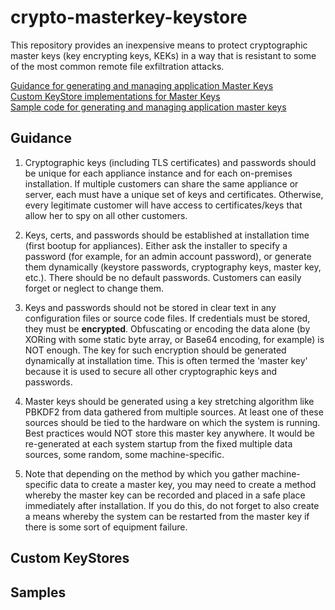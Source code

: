 # crypto-masterkey-keystore

This repository provides an inexpensive means to protect cryptographic master keys (key encrypting keys, KEKs) in a way that is resistant to some of the most common remote file exfiltration attacks.


[Guidance for generating and managing application Master Keys](#guidance)  
[Custom KeyStore implementations for Master Keys](#custom-keystores)  
[Sample code for generating and managing application master keys](#samples)



## Guidance
1. Cryptographic keys (including TLS certificates) and passwords should be unique for each appliance instance and for each on-premises installation. If multiple customers can share the same appliance or server, each must have a unique set of keys and certificates.  Otherwise, every legitimate customer will have access to certificates/keys that allow her to spy on all other customers.

2. Keys, certs, and passwords should be established at installation time (first bootup for appliances). Either ask the installer to specify a password (for example, for an admin account password), or generate them dynamically (keystore passwords, cryptography keys, master key, etc.).  There should be no default passwords.  Customers can easily forget or neglect to change them.

3. Keys and passwords should not be stored in clear text in any configuration files or source code files.  If credentials must be stored, they must be **encrypted**.  Obfuscating or encoding the data alone (by XORing with some static byte array, or Base64 encoding, for example) is NOT enough. The key for such encryption should be generated dynamically at installation time. This is often termed the 'master key' because it is used to secure all other cryptographic keys and passwords.

4. Master keys should be generated using a key stretching algorithm like PBKDF2 from data gathered from multiple sources. At least one of these sources should be tied to the hardware on which the system is running.  Best practices would NOT store this master key anywhere.  It would be re-generated at each system startup from the fixed multiple data sources, some random, some machine-specific. 

5. Note that depending on the method by which you gather machine-specific data to create a master key, you may need to create a method whereby the master key can be recorded and placed in a safe place immediately after installation. If you do this, do not forget to also create a means whereby the system can be restarted from the master key if there is some sort of equipment failure.


## Custom KeyStores


## Samples
